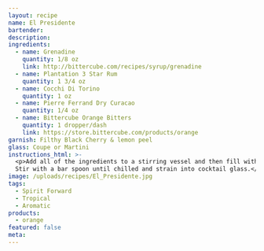 ```yaml
---
layout: recipe
name: El Presidente
bartender:
description:
ingredients:
  - name: Grenadine
    quantity: 1/8 oz
    link: http://bittercube.com/recipes/syrup/grenadine
  - name: Plantation 3 Star Rum
    quantity: 1 3/4 oz
  - name: Cocchi Di Torino
    quantity: 1 oz
  - name: Pierre Ferrand Dry Curacao
    quantity: 1/4 oz
  - name: Bittercube Orange Bitters
    quantity: 1 dropper/dash
    link: https://store.bittercube.com/products/orange
garnish: Filthy Black Cherry & lemon peel
glass: Coupe or Martini
instructions_html: >-
  <p>Add all of the ingredients to a stirring vessel and then fill with ice.
  Stir with a bar spoon until chilled and strain into cocktail glass.</p>
image: /uploads/recipes/El_Presidente.jpg
tags:
  - Spirit Forward
  - Tropical
  - Aromatic
products:
  - orange
featured: false
meta:
---
```



